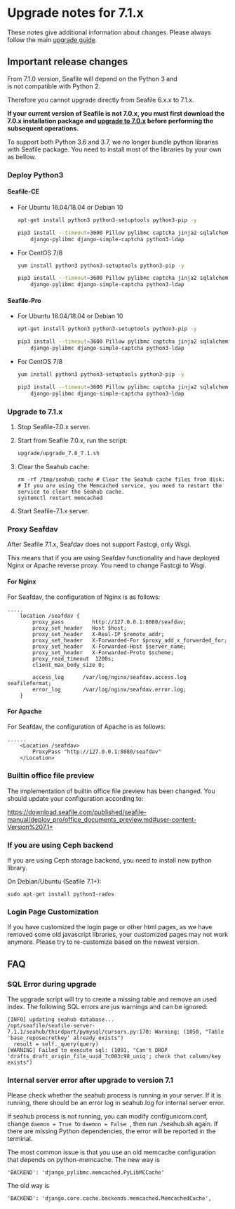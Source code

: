 # Upgrade notes for 7.1.x

These notes give additional information about changes.
Please always follow the main [upgrade guide](./upgrade.md).

## Important release changes

From 7.1.0 version, Seafile will depend on the Python 3 and is not compatible with Python 2.

Therefore you cannot upgrade directly from Seafile 6.x.x to 7.1.x.

**If your current version of Seafile is not 7.0.x, you must first download the 7.0.x installation package and **[**upgrade to 7.0.x**](./upgrade_notes_for_7.0.x.md)** before performing the subsequent operations.**

To support both Python 3.6 and 3.7, we no longer bundle python libraries with Seafile package. You need to install most of the libraries by your own as bellow.

### Deploy Python3

#### Seafile-CE

* For Ubuntu 16.04/18.04 or Debian 10

  ```sh
  apt-get install python3 python3-setuptools python3-pip -y

  pip3 install --timeout=3600 Pillow pylibmc captcha jinja2 sqlalchemy psd-tools \
      django-pylibmc django-simple-captcha python3-ldap

  ```

* For CentOS 7/8

  ```sh
  yum install python3 python3-setuptools python3-pip -y

  pip3 install --timeout=3600 Pillow pylibmc captcha jinja2 sqlalchemy psd-tools \
      django-pylibmc django-simple-captcha python3-ldap

  ```

#### Seafile-Pro

* For Ubuntu 16.04/18.04 or Debian 10

  ```sh
  apt-get install python3 python3-setuptools python3-pip -y

  pip3 install --timeout=3600 Pillow pylibmc captcha jinja2 sqlalchemy psd-tools \
      django-pylibmc django-simple-captcha python3-ldap

  ```

* For CentOS 7/8

  ```sh
  yum install python3 python3-setuptools python3-pip -y

  pip3 install --timeout=3600 Pillow pylibmc captcha jinja2 sqlalchemy psd-tools \
      django-pylibmc django-simple-captcha python3-ldap

  ```

### Upgrade to 7.1.x

1. Stop Seafile-7.0.x server.
2. Start from Seafile 7.0.x, run the script:

   ```sh
   upgrade/upgrade_7.0_7.1.sh

   ```

3. Clear the Seahub cache:

   ```
   rm -rf /tmp/seahub_cache # Clear the Seahub cache files from disk.
   # If you are using the Memcached service, you need to restart the service to clear the Seahub cache.
   systemctl restart memcached

   ```

4. Start Seafile-7.1.x server.

### Proxy Seafdav

After Seafile 7.1.x, Seafdav does not support Fastcgi, only Wsgi.

This means that if you are using Seafdav functionality and have deployed Nginx or Apache reverse proxy. You need to change Fastcgi to Wsgi.

#### For Nginx

For Seafdav, the configuration of Nginx is as follows:

```
.....
    location /seafdav {
        proxy_pass         http://127.0.0.1:8080/seafdav;
        proxy_set_header   Host $host;
        proxy_set_header   X-Real-IP $remote_addr;
        proxy_set_header   X-Forwarded-For $proxy_add_x_forwarded_for;
        proxy_set_header   X-Forwarded-Host $server_name;
        proxy_set_header   X-Forwarded-Proto $scheme;
        proxy_read_timeout  1200s;
        client_max_body_size 0;

        access_log      /var/log/nginx/seafdav.access.log seafileformat;
        error_log       /var/log/nginx/seafdav.error.log;
    }

```

#### For Apache

For Seafdav, the configuration of Apache is as follows:

```
......
    <Location /seafdav>
        ProxyPass "http://127.0.0.1:8080/seafdav"
    </Location>

```

### Builtin office file preview

The implementation of builtin office file preview has been changed. You should update your configuration according to:

<https://download.seafile.com/published/seafile-manual/deploy_pro/office_documents_preview.md#user-content-Version%207.1+>

### If you are using Ceph backend

If you are using Ceph storage backend, you need to install new python library.

On Debian/Ubuntu (Seafile 7.1+):

```
sudo apt-get install python3-rados

```

### Login Page Customization

If you have customized the login page or other html pages, as we have removed some old javascript libraries, your customized pages may not work anymore. Please try to re-customize based on the newest version.

## FAQ

### SQL Error during upgrade

The upgrade script will try to create a missing table and remove an used index. The following SQL errors are jus warnings and can be ignored:

```
[INFO] updating seahub database...
/opt/seafile/seafile-server-7.1.1/seahub/thirdpart/pymysql/cursors.py:170: Warning: (1050, "Table 'base_reposecretkey' already exists")
  result = self._query(query)
[WARNING] Failed to execute sql: (1091, "Can't DROP 'drafts_draft_origin_file_uuid_7c003c98_uniq'; check that column/key exists")

```

### Internal server error after upgrade to version 7.1

Please check whether the seahub process is running in your server. If it is running, there should be an error log in seahub.log for internal server error.

If seahub process is not running, you can modify conf/gunicorn.conf, change `daemon = True`  to `daemon = False`  , then run ./seahub.sh again. If there are missing Python dependencies, the error will be reported in the terminal.

The most common issue is that you use an old memcache configuration that depends on python-memcache. The new way is

```
'BACKEND': 'django_pylibmc.memcached.PyLibMCCache'

```

The old way is

```
'BACKEND': 'django.core.cache.backends.memcached.MemcachedCache',

```


